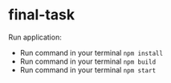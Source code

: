 # final-task

Run application:

- Run command in your terminal `npm install`
- Run command in your terminal `npm build`
- Run command in your terminal `npm start`
